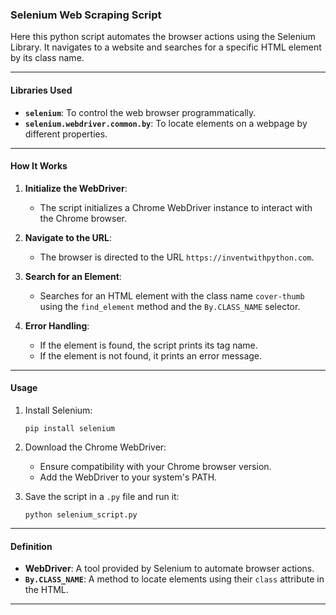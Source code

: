 ### **Selenium Web Scraping Script**

Here this python script automates the browser actions using the Selenium Library. It navigates to a website and searches for a specific HTML element by its class name.

---

#### **Libraries Used**
- **`selenium`**: To control the web browser programmatically.
- **`selenium.webdriver.common.by`**: To locate elements on a webpage by different properties.

---

#### **How It Works**
1. **Initialize the WebDriver**:  
   - The script initializes a Chrome WebDriver instance to interact with the Chrome browser.

2. **Navigate to the URL**:  
   - The browser is directed to the URL `https://inventwithpython.com`.

3. **Search for an Element**:  
   - Searches for an HTML element with the class name `cover-thumb` using the `find_element` method and the `By.CLASS_NAME` selector.

4. **Error Handling**:  
   - If the element is found, the script prints its tag name.  
   - If the element is not found, it prints an error message.

---

#### **Usage**
1. Install Selenium:  
   ```bash~ubuntu24.04
   pip install selenium
   ```

2. Download the Chrome WebDriver:  
   - Ensure compatibility with your Chrome browser version.  
   - Add the WebDriver to your system's PATH.

3. Save the script in a `.py` file and run it:  
   ```bash~ubuntu24.04
   python selenium_script.py
   ```
---


#### **Definition**
- **WebDriver**: A tool provided by Selenium to automate browser actions.  
- **`By.CLASS_NAME`**: A method to locate elements using their `class` attribute in the HTML.  

---
